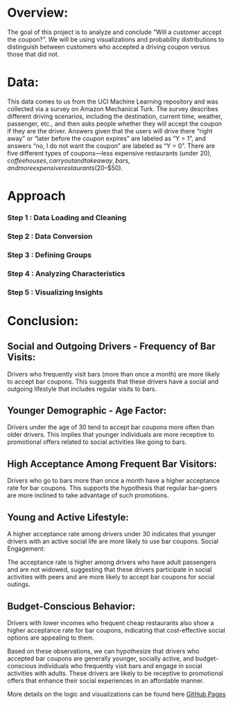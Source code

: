 # Overview:

The goal of this project is to analyze and conclude “Will a customer accept the coupon?”. We will be using visualizations and probability distributions to distinguish between customers who accepted a driving coupon versus those that did not.

# Data:

This data comes to us from the UCI Machine Learning repository and was collected via a survey on Amazon Mechanical Turk. The survey describes different driving scenarios, including the destination, current time, weather, passenger, etc., and then asks people whether they will accept the coupon if they are the driver. Answers given that the users will drive there “right away” or “later before the coupon expires” are labeled as “Y = 1”, and answers “no, I do not want the coupon” are labeled as “Y = 0”. There are five different types of coupons—less expensive restaurants (under $20), coffee houses, carry out and take away, bars, and more expensive restaurants ($20–$50).

# Approach

### Step 1 : Data Loading and Cleaning
### Step 2 : Data Conversion
### Step 3 : Defining Groups
### Step 4 : Analyzing Characteristics
### Step 5 : Visualizing Insights


# Conclusion:

## Social and Outgoing Drivers - Frequency of Bar Visits:
Drivers who frequently visit bars (more than once a month) are more likely to accept bar coupons. This suggests that these drivers have a social and outgoing lifestyle that includes regular visits to bars.

## Younger Demographic - Age Factor:
Drivers under the age of 30 tend to accept bar coupons more often than older drivers. This implies that younger individuals are more receptive to promotional offers related to social activities like going to bars.

## High Acceptance Among Frequent Bar Visitors:

Drivers who go to bars more than once a month have a higher acceptance rate for bar coupons. This supports the hypothesis that regular bar-goers are more inclined to take advantage of such promotions.

## Young and Active Lifestyle:

A higher acceptance rate among drivers under 30 indicates that younger drivers with an active social life are more likely to use bar coupons.
Social Engagement:

The acceptance rate is higher among drivers who have adult passengers and are not widowed, suggesting that these drivers participate in social activities with peers and are more likely to accept bar coupons for social outings.

## Budget-Conscious Behavior:

Drivers with lower incomes who frequent cheap restaurants also show a higher acceptance rate for bar coupons, indicating that cost-effective social options are appealing to them.

Based on these observations, we can hypothesize that drivers who accepted bar coupons are generally younger, socially active, and budget-conscious individuals who frequently visit bars and engage in social activities with adults. These drivers are likely to be receptive to promotional offers that enhance their social experiences in an affordable manner.

More details on the logic and visualizations can be found here [GitHub Pages](https://github.com/victorvasujoseph/coupon_acceptance/blob/main/prompt.ipynb)
